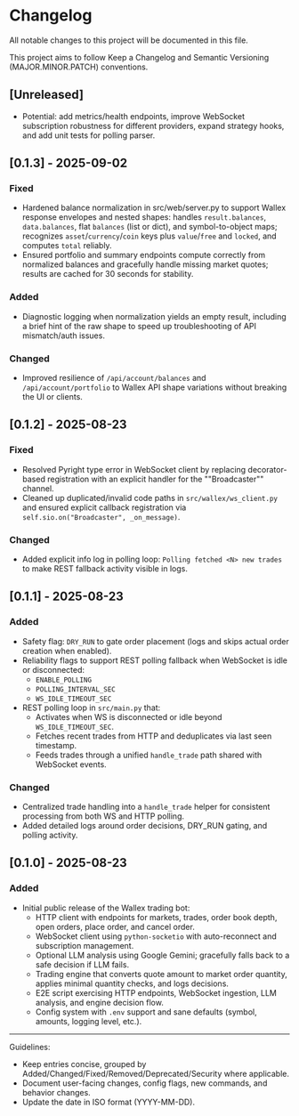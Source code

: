 # Changelog

All notable changes to this project will be documented in this file.

This project aims to follow Keep a Changelog and Semantic Versioning (MAJOR.MINOR.PATCH) conventions.

## [Unreleased]
- Potential: add metrics/health endpoints, improve WebSocket subscription robustness for different providers, expand strategy hooks, and add unit tests for polling parser.

## [0.1.3] - 2025-09-02
### Fixed
- Hardened balance normalization in src/web/server.py to support Wallex response envelopes and nested shapes: handles `result.balances`, `data.balances`, flat `balances` (list or dict), and symbol-to-object maps; recognizes `asset`/`currency`/`coin` keys plus `value`/`free` and `locked`, and computes `total` reliably.
- Ensured portfolio and summary endpoints compute correctly from normalized balances and gracefully handle missing market quotes; results are cached for 30 seconds for stability.

### Added
- Diagnostic logging when normalization yields an empty result, including a brief hint of the raw shape to speed up troubleshooting of API mismatch/auth issues.

### Changed
- Improved resilience of `/api/account/balances` and `/api/account/portfolio` to Wallex API shape variations without breaking the UI or clients.

## [0.1.2] - 2025-08-23
### Fixed
- Resolved Pyright type error in WebSocket client by replacing decorator-based registration with an explicit handler for the "\"Broadcaster\"" channel.
- Cleaned up duplicated/invalid code paths in `src/wallex/ws_client.py` and ensured explicit callback registration via `self.sio.on("Broadcaster", _on_message)`.

### Changed
- Added explicit info log in polling loop: `Polling fetched <N> new trades` to make REST fallback activity visible in logs.

## [0.1.1] - 2025-08-23
### Added
- Safety flag: `DRY_RUN` to gate order placement (logs and skips actual order creation when enabled).
- Reliability flags to support REST polling fallback when WebSocket is idle or disconnected:
  - `ENABLE_POLLING`
  - `POLLING_INTERVAL_SEC`
  - `WS_IDLE_TIMEOUT_SEC`
- REST polling loop in `src/main.py` that:
  - Activates when WS is disconnected or idle beyond `WS_IDLE_TIMEOUT_SEC`.
  - Fetches recent trades from HTTP and deduplicates via last seen timestamp.
  - Feeds trades through a unified `handle_trade` path shared with WebSocket events.

### Changed
- Centralized trade handling into a `handle_trade` helper for consistent processing from both WS and HTTP polling.
- Added detailed logs around order decisions, DRY_RUN gating, and polling activity.

## [0.1.0] - 2025-08-23
### Added
- Initial public release of the Wallex trading bot:
  - HTTP client with endpoints for markets, trades, order book depth, open orders, place order, and cancel order.
  - WebSocket client using `python-socketio` with auto-reconnect and subscription management.
  - Optional LLM analysis using Google Gemini; gracefully falls back to a safe decision if LLM fails.
  - Trading engine that converts quote amount to market order quantity, applies minimal quantity checks, and logs decisions.
  - E2E script exercising HTTP endpoints, WebSocket ingestion, LLM analysis, and engine decision flow.
  - Config system with `.env` support and sane defaults (symbol, amounts, logging level, etc.).

---

Guidelines:
- Keep entries concise, grouped by Added/Changed/Fixed/Removed/Deprecated/Security where applicable.
- Document user-facing changes, config flags, new commands, and behavior changes.
- Update the date in ISO format (YYYY-MM-DD).